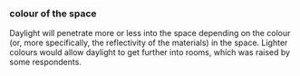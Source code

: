 ### colour of the space

Daylight will penetrate more or less into the space depending on
the colour (or, more specifically, the reflectivity of the materials) in 
the space. Lighter colours would allow daylight to get further into
rooms, which was raised by some respondents.